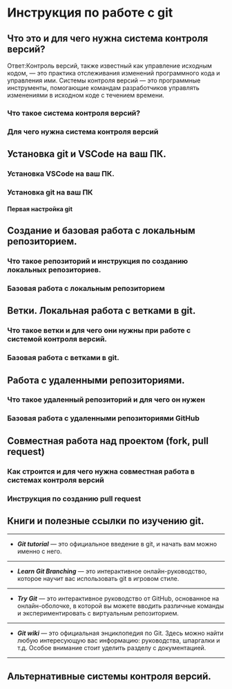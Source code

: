 # Инструкция по работе с git

## Что это и для чего нужна система контроля версий?

Ответ:Контроль версий, также известный как управление исходным кодом, — это практика отслеживания изменений программного кода и управления ими. Системы контроля версий — это программные инструменты, помогающие командам разработчиков управлять изменениями в исходном коде с течением времени.

### Что такое система контроля версий?

### Для чего нужна система контроля версий

## Установка git и VSCode на ваш ПК.

### Установка VSCode на ваш ПК.

### Установка git на ваш ПК

#### Первая настройка git

## Создание и базовая работа с локальным репозиторием.

### Что такое репозиторий и инструкция по созданию локальных репозиториев.

### Базовая работа с локальным репозиторием

## Ветки. Локальная работа с ветками в git.

### Что такое ветки и для чего они нужны при работе с системой контроля версий.

### Базовая работа с ветками в git.

## Работа с удаленными репозиториями.

### Что такое удаленный репозиторий и для чего он нужен

### Базовая работа с удаленными репозиториями GitHub

## Совместная работа над проектом (fork, pull request)

### Как строится и для чего нужна совместная работа в системах контроля версий

### Инструкция по созданию pull request

## Книги и полезные ссылки по изучению git.
---
+ _**Git tutorial**_ — это официальное введение в git, и начать вам можно именно с него.
---
+ _**Learn Git Branching**_ — это интерактивное онлайн-руководство, которое научит вас использовать git в игровом стиле.
---
+ _**Try Git**_ — это интерактивное руководство от GitHub, основанное на онлайн-оболочке, в которой вы можете вводить различные команды и экспериментировать с виртуальным репозиторием.
---
+ _**Git wiki**_ — это официальная энциклопедия по Git. Здесь можно найти любую интересующую вас информацию: руководства, шпаргалки и т.д. Особое внимание стоит уделить разделу с документацией.
---
## Альтернативные системы контроля версий.
